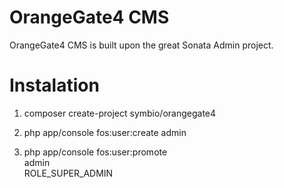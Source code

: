 OrangeGate4 CMS
===============

OrangeGate4 CMS is built upon the great Sonata Admin project.

Instalation
===========

1. composer create-project symbio/orangegate4

1. php app/console fos:user:create
   admin

1. php app/console fos:user:promote<br>
   admin<br>
   ROLE_SUPER_ADMIN
